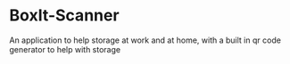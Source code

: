 # BoxIt-Scanner
An application to help storage at work and at home, with a built in qr code generator to help with storage
